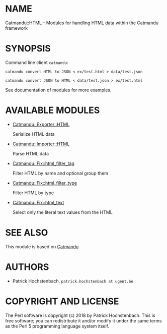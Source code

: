 # NAME

Catmandu::HTML - Modules for handling HTML data within the Catmandu framework

# SYNOPSIS

Command line client `catmandu`:

    catmandu convert HTML to JSON < ex/test.html > data/test.json

    catmandu convert JSON to HTML < data/test.json > ex/test.html

See documentation of modules for more examples.

# AVAILABLE MODULES

- [Catmandu::Exporter::HTML](https://metacpan.org/pod/Catmandu::Exporter::HTML)

    Serialize HTML data

- [Catmandu::Importer::HTML](https://metacpan.org/pod/Catmandu::Importer::HTML)

    Parse HTML data

- [Catmandu::Fix::html\_filter\_tag](https://metacpan.org/pod/Catmandu::Fix::html_filter_tag)

    Filter HTML by name and optional group them

- [Catmandu::Fix::html\_filter\_type](https://metacpan.org/pod/Catmandu::Fix::html_filter_type)

    Filter HTML by type

- [Catmandu::Fix::html\_text](https://metacpan.org/pod/Catmandu::Fix::html_text)

    Select only the literal text values from the HTML

# SEE ALSO

This module is based on [Catmandu](https://metacpan.org/pod/Catmandu)

# AUTHORS

- Patrick Hochstenbach, `patrick.hochstenbach at ugent.be`

# COPYRIGHT AND LICENSE

The Perl software is copyright (c) 2018 by Patrick Hochstenbach.
This is free software; you can redistribute it and/or modify it under the same
terms as the Perl 5 programming language system itself.
